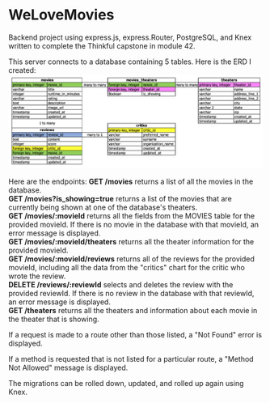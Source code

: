 # WeLoveMovies
Backend project using express.js, express.Router, PostgreSQL, and Knex
written to complete the Thinkful capstone in module 42.

This server connects to a database containing 5 tables.
Here is the ERD I created:
![ERD of Tables](ERD_WeLoveMovies.png)

Here are the endpoints:
**GET /movies** returns a list of all the movies in the database.  
**GET /movies?is_showing=true** returns a list of the movies that are
currently being shown at one of the database's theaters.  
**GET /movies/:movieId** returns all the fields from the MOVIES table
for the provided movieId. If there is no movie in the database
with that movieId, an error message is displayed.  
**GET /movies/:movieId/theaters** returns all the theater information
for the provided movieId.  
**GET /movies/:movieId/reviews** returns all of the reviews for 
the provided movieId, including all the data from the "critics"
chart for the critic who wrote the review.  
**DELETE /reviews/:reviewId** selects and deletes the review with
the provided reviewId. If there is no review in the database with 
that reviewId, an error message is displayed.  
**GET /theaters** returns all the theaters and information about 
each movie in the theater that is showing.  


If a request is made to a route other than those listed,
a "Not Found" error is displayed.  

If a method is requested that is not listed for a particular
route, a "Method Not Allowed" message is displayed.  

The migrations can be rolled down, updated, and rolled up again
using Knex.  
